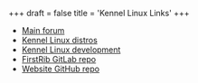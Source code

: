+++
draft = false
title = 'Kennel Linux Links'
+++
- [Main forum](https://forum.puppylinux.com/viewforum.php?f=228)
- [Kennel Linux distros](https://forum.puppylinux.com/viewforum.php?f=231)
- [Kennel Linux development](https://forum.puppylinux.com/viewforum.php?f=194)
- [FirstRib GitLab repo](https://gitlab.com/firstrib/firstrib)
- [Website GitHub repo](https://github.com/KennelLinux/KennelLinux.github.io)